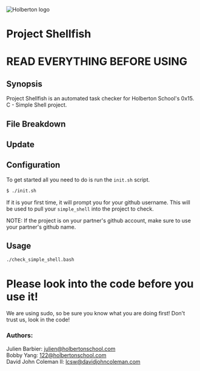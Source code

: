 <img src="https://www.holbertonschool.com/assets/holberton-logo-1cc451260ca3cd297def53f2250a9794810667c7ca7b5fa5879a569a457bf16f.png" alt="Holberton logo">

# Project Shellfish

# READ EVERYTHING BEFORE USING

## Synopsis
Project Shellfish is an automated task checker for Holberton School's 0x15. C - Simple Shell project.

## File Breakdown

## Update

## Configuration
To get started all you need to do is run the `init.sh` script.
```bash
$ ./init.sh
```
If it is your first time, it will prompt you for your github username. This will be used to pull your `simple_shell` into the project to check.

NOTE: If the project is on your partner's github account, make sure to use your partner's github name.

## Usage

`./check_simple_shell.bash`

# Please look into the code before you use it!

We are using sudo, so be sure you know what you are doing first! Don't trust us, look in the code!

### Authors:

Julien Barbier: julien@holbertonschool.com  
Bobby Yang: 122@holbertonschool.com  
David John Coleman II: lcsw@davidjohncoleman.com
